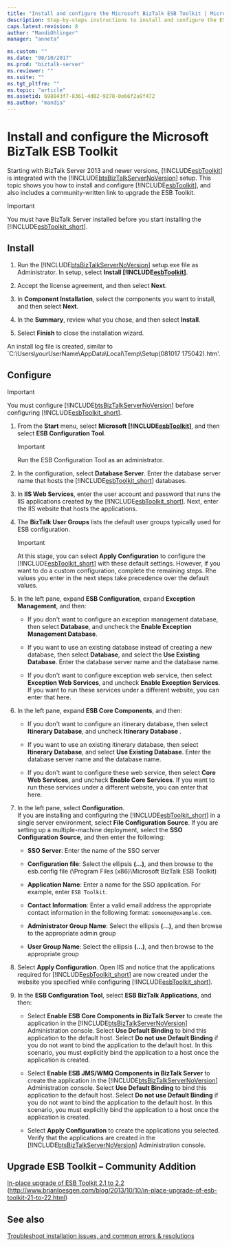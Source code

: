 ```yaml
---
title: "Install and configure the Microsoft BizTalk ESB Toolkit | Microsoft Docs"
description: Step-by-steps instructions to install and configure the ESB Toolkit on BizTalk Server
caps.latest.revision: 8
author: "MandiOhlinger"
manager: "anneta"

ms.custom: ""
ms.date: "08/10/2017"
ms.prod: "biztalk-server"
ms.reviewer: ""
ms.suite: ""
ms.tgt_pltfrm: ""
ms.topic: "article"
ms.assetid: 698843f7-8361-4d02-9278-0e66f2a9f472
ms.author: "mandia"
---
```


# Install and configure the Microsoft BizTalk ESB Toolkit
Starting with BizTalk Server 2013 and newer versions, [!INCLUDE[esbToolkit](../includes/esbtoolkit-md.md)] is integrated with the [!INCLUDE[btsBizTalkServerNoVersion](../includes/btsbiztalkservernoversion-md.md)] setup. This topic shows you how to install and configure [!INCLUDE[esbToolkit](../includes/esbtoolkit-md.md)], and also includes a community-written link to upgrade the ESB Toolkit.  
  
> [!IMPORTANT]
>  You must have BizTalk Server installed before you start installing the [!INCLUDE[esbToolkit_short](../includes/esbtoolkit-short-md.md)].  
  
## Install 
  
1. Run the [!INCLUDE[btsBizTalkServerNoVersion](../includes/btsbiztalkservernoversion-md.md)] setup.exe file as Administrator. In setup, select **Install [!INCLUDE[esbToolkit](../includes/esbtoolkit-md.md)]**.  
  
2. Accept the license agreement, and then select **Next**.  
  
3. In **Component Installation**, select the components you want to install, and then select **Next**.  
  
4. In the **Summary**, review what you chose, and then select **Install**.  
  
5. Select **Finish** to close the installation wizard.  

An install log file is created, similar to `C:\Users\yourUserName\AppData\Local\Temp\Setup(081017 175042).htm'. 
  
## Configure 
  
> [!IMPORTANT]
>  You must configure [!INCLUDE[btsBizTalkServerNoVersion](../includes/btsbiztalkservernoversion-md.md)] before configuring [!INCLUDE[esbToolkit_short](../includes/esbtoolkit-short-md.md)].  
  
1. From the **Start** menu, select **Microsoft [!INCLUDE[esbToolkit](../includes/esbtoolkit-md.md)]**, and then select **ESB Configuration Tool**.  
  
   > [!IMPORTANT]
   >  Run the ESB Configuration Tool as an administrator.  
  
2. In the configuration, select **Database Server**. Enter the database server name that hosts the [!INCLUDE[esbToolkit_short](../includes/esbtoolkit-short-md.md)] databases.   
  
3. In **IIS Web Services**, enter the user account and password that runs the IIS applications created by the [!INCLUDE[esbToolkit_short](../includes/esbtoolkit-short-md.md)]. Next, enter the IIS website that hosts the applications.  
  
4. The **BizTalk User Groups** lists the default user groups typically used for ESB configuration.  
  
   > [!IMPORTANT]
   >  At this stage, you can select **Apply Configuration** to configure the [!INCLUDE[esbToolkit_short](../includes/esbtoolkit-short-md.md)] with these default settings. However, if you want to do a custom configuration, complete the remaining steps. Rhe values you enter in the next steps take precedence over the default values.  
  
5. In the left pane, expand **ESB Configuration**, expand **Exception Management**, and then:  
  
   -   If you don't want to configure an exception management database, then select **Database**, and uncheck the **Enable Exception Management Database**.
  
   -   If you want to use an existing database instead of creating a new database, then select **Database**, and select the **Use Existing Database**. Enter the database server name and the database name.  
  
   -   If you don't want to configure exception web service, then select **Exception Web Services**, and uncheck **Enable Exception Services**.  If you want to run these services under a different website, you can enter that here.  
  
6. In the left pane, expand **ESB Core Components**, and then:  
  
   -   If you don't want to configure an itinerary database, then select **Itinerary Database**, and uncheck **Itinerary Database** .  
  
   -   If you want to use an existing itinerary database, then select **Itinerary Database**, and select **Use Existing Database**. Enter the database server name and the database name.  
  
   -   If you don't want to configure these web service, then select **Core Web Services**, and uncheck **Enable Core Services**. If you want to run these services under a different website, you can enter that here.
  
7. In the left pane, select **Configuration**.  
   If you are installing and configuring the [!INCLUDE[esbToolkit_short](../includes/esbtoolkit-short-md.md)] in a single server environment, select **File Configuration Source**. If you are setting up a multiple-machine deployment, select the **SSO Configuration Source**, and then enter the following:  
  
   -   **SSO Server**: Enter the name of the SSO server
  
   -   **Configuration file**: Select the ellipsis **(…)**, and then browse to the esb.config file (\Program Files (x86)\Microsoft BizTalk ESB Toolkit)
  
   -   **Application Name**: Enter a name for the SSO application. For example,  enter `ESB Toolkit`.  
  
   -   **Contact Information**: Enter a valid email address the appropriate contact information in the following format: `someone@example.com`.  
  
   -   **Administrator Group Name**: Select the ellipsis **(…)**, and then browse to the appropriate admin group  
  
   -   **User Group Name**: Select the ellipsis **(…)**, and then browse to the appropriate group  

8. Select **Apply Configuration**. Open IIS and notice that the applications required for [!INCLUDE[esbToolkit_short](../includes/esbtoolkit-short-md.md)] are now created under the website you specified while configuring [!INCLUDE[esbToolkit_short](../includes/esbtoolkit-short-md.md)].  
  
9. In the **ESB Configuration Tool**, select **ESB BizTalk Applications**, and then:  
  
   - Select **Enable ESB Core Components in BizTalk Server** to create the application in the [!INCLUDE[btsBizTalkServerNoVersion](../includes/btsbiztalkservernoversion-md.md)] Administration console. Select **Use Default Binding** to bind this application to the default host. Select **Do not use Default Binding** if you do not want to bind the application to the default host. In this scenario, you must explicitly bind the application to a host once the application is created.  
  
   - Select **Enable ESB JMS/WMQ Components in BizTalk Server** to create the application in the [!INCLUDE[btsBizTalkServerNoVersion](../includes/btsbiztalkservernoversion-md.md)] Administration console. Select **Use Default Binding** to bind this application to the default host. Select **Do not use Default Binding** if you do not want to bind the application to the default host. In this scenario, you must explicitly bind the application to a host once the application is created.  
  
   - Select **Apply Configuration** to create the applications you selected. Verify that the applications are created in the [!INCLUDE[btsBizTalkServerNoVersion](../includes/btsbiztalkservernoversion-md.md)] Administration console.  
  
## Upgrade ESB Toolkit – Community Addition  
 [In-place upgrade of ESB Toolkit 2.1 to 2.2](http://www.brianloesgen.com/blog/2013/10/10/in-place-upgrade-of-esb-toolkit-21-to-22.html) (http://www.brianloesgen.com/blog/2013/10/10/in-place-upgrade-of-esb-toolkit-21-to-22.html)

## See also
[Troubleshoot installation issues, and common errors & resolutions](troubleshooting-the-biztalk-esb-toolkit.md)